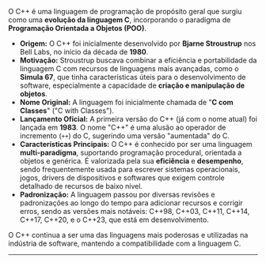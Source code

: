 O C++ é uma linguagem de programação de propósito geral que surgiu como uma **evolução da linguagem C**, incorporando o paradigma de **Programação Orientada a Objetos (POO)**.

* **Origem:** O C++ foi inicialmente desenvolvido por **Bjarne Stroustrup** nos Bell Labs, no início da década de **1980**.
* **Motivação:** Stroustrup buscava combinar a eficiência e portabilidade da linguagem C com recursos de linguagens mais avançadas, como o **Simula 67**, que tinha características úteis para o desenvolvimento de software, especialmente a capacidade de **criação e manipulação de objetos**.
* **Nome Original:** A linguagem foi inicialmente chamada de "**C com Classes**" ("C with Classes").
* **Lançamento Oficial:** A primeira versão do C++ (já com o nome atual) foi lançada em **1983**. O nome "C++" é uma alusão ao operador de incremento (`++`) do C, sugerindo uma versão "aumentada" do C.
* **Características Principais:** O C++ é conhecido por ser uma linguagem **multi-paradigma**, suportando programação procedural, orientada a objetos e genérica. É valorizada pela sua **eficiência** e **desempenho**, sendo frequentemente usada para escrever sistemas operacionais, jogos, drivers de dispositivos e softwares que exigem controle detalhado de recursos de baixo nível.
* **Padronização:** A linguagem passou por diversas revisões e padronizações ao longo do tempo para adicionar recursos e corrigir erros, sendo as versões mais notáveis: C++98, C++03, C++11, C++14, C++17, C++20, e o C++23, que está em desenvolvimento.

O C++ continua a ser uma das linguagens mais poderosas e utilizadas na indústria de software, mantendo a compatibilidade com a linguagem C.

---
